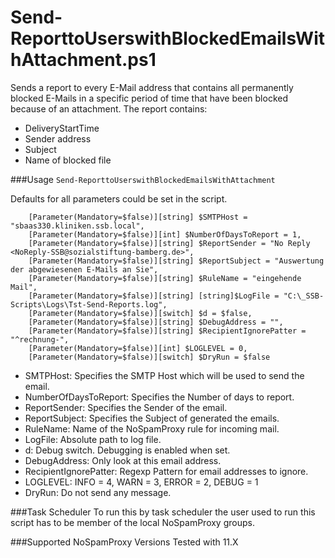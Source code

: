 # Send-ReporttoUserswithBlockedEmailsWithAttachment.ps1
Sends a report to every E-Mail address that contains all permanently blocked E-Mails in a specific period of time that have been blocked because of an attachment. The report contains:
 - DeliveryStartTime
 - Sender address
 - Subject
 - Name of blocked file


###Usage
`Send-ReporttoUserswithBlockedEmailsWithAttachment`

Defaults for all parameters could be set in the script.


```
	[Parameter(Mandatory=$false)][string] $SMTPHost = "sbaas330.kliniken.ssb.local",
	[Parameter(Mandatory=$false)][int] $NumberOfDaysToReport = 1,
	[Parameter(Mandatory=$false)][string] $ReportSender = "No Reply <NoReply-SSB@sozialstiftung-bamberg.de>",
	[Parameter(Mandatory=$false)][string] $ReportSubject = "Auswertung der abgewiesenen E-Mails an Sie",
	[Parameter(Mandatory=$false)][string] $RuleName = "eingehende Mail",
	[Parameter(Mandatory=$false)][string] [string]$LogFile = "C:\_SSB-Scripts\Logs\Tst-Send-Reports.log",
    [Parameter(Mandatory=$false)][switch] $d = $false,
	[Parameter(Mandatory=$false)][string] $DebugAddress = "",
	[Parameter(Mandatory=$false)][string] $RecipientIgnorePatter = "^rechnung-",
    [Parameter(Mandatory=$false)][int] $LOGLEVEL = 0,
    [Parameter(Mandatory=$false)][switch] $DryRun = $false
```

- SMTPHost: Specifies the SMTP Host which will be used to send the email.
- NumberOfDaysToReport: Specifies the Number of days to report.
- ReportSender: Specifies the Sender of the email.
- ReportSubject: Specifies the Subject of generated the emails.
- RuleName: Name of the NoSpamProxy rule for incoming mail.
- LogFile: Absolute path to log file.
- d: Debug switch. Debugging is enabled when set.
- DebugAddress: Only look at this email address.
- RecipientIgnorePatter: Regexp Pattern for email addresses to ignore.
- LOGLEVEL: INFO = 4, WARN = 3, ERROR = 2, DEBUG = 1
- DryRun: Do not send any message.

###Task Scheduler
To run this by task scheduler the user used to run this script has to be member of the local NoSpamProxy groups.

###Supported NoSpamProxy Versions
Tested with 11.X
